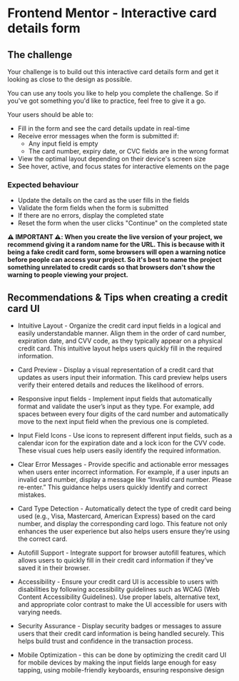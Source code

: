 # Frontend Mentor - Interactive card details form

## The challenge

Your challenge is to build out this interactive card details form and get it looking as close to the design as possible.

You can use any tools you like to help you complete the challenge. So if you've got something you'd like to practice, feel free to give it a go.

Your users should be able to:

- Fill in the form and see the card details update in real-time
- Receive error messages when the form is submitted if:
  - Any input field is empty
  - The card number, expiry date, or CVC fields are in the wrong format
- View the optimal layout depending on their device's screen size
- See hover, active, and focus states for interactive elements on the page

### Expected behaviour

- Update the details on the card as the user fills in the fields
- Validate the form fields when the form is submitted
- If there are no errors, display the completed state
- Reset the form when the user clicks "Continue" on the completed state

**⚠️ IMPORTANT ⚠️: When you create the live version of your project, we recommend giving it a random name for the URL. This is because with it being a fake credit card form, some browsers will open a warning notice before people can access your project. So it's best to name the project something unrelated to credit cards so that browsers don't show the warning to people viewing your project.**

## Recommendations & Tips when creating a credit card UI

- Intuitive Layout - Organize the credit card input fields in a logical and easily understandable manner. Align them in the order of card number, expiration date, and CVV code, as they typically appear on a physical credit card. This intuitive layout helps users quickly fill in the required information.

- Card Preview - Display a visual representation of a credit card that updates as users input their information. This card preview helps users verify their entered details and reduces the likelihood of errors.

- Responsive input fields - Implement input fields that automatically format and validate the user’s input as they type. For example, add spaces between every four digits of the card number and automatically move to the next input field when the previous one is completed.

- Input Field Icons - Use icons to represent different input fields, such as a calendar icon for the expiration date and a lock icon for the CVV code. These visual cues help users easily identify the required information.

- Clear Error Messages - Provide specific and actionable error messages when users enter incorrect information. For example, if a user inputs an invalid card number, display a message like “Invalid card number. Please re-enter.” This guidance helps users quickly identify and correct mistakes.

- Card Type Detection - Automatically detect the type of credit card being used (e.g., Visa, Mastercard, American Express) based on the card number, and display the corresponding card logo. This feature not only enhances the user experience but also helps users ensure they’re using the correct card.

- Autofill Support - Integrate support for browser autofill features, which allows users to quickly fill in their credit card information if they’ve saved it in their browser.

- Accessibility - Ensure your credit card UI is accessible to users with disabilities by following accessibility guidelines such as WCAG (Web Content Accessibility Guidelines). Use proper labels, alternative text, and appropriate color contrast to make the UI accessible for users with varying needs.

- Security Assurance - Display security badges or messages to assure users that their credit card information is being handled securely. This helps build trust and confidence in the transaction process.

- Mobile Optimization - this can be done by optimizing the credit card UI for mobile devices by making the input fields large enough for easy tapping, using mobile-friendly keyboards, ensuring responsive design
